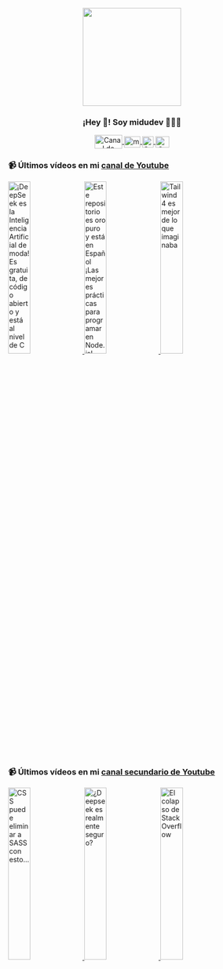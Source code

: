 <p align="center" width="300">
   <img align="center" width="200" src="https://user-images.githubusercontent.com/1561955/106762302-fda9de00-6635-11eb-99be-3ef744e60c0e.png" />
   <h3 align="center">¡Hey 👋! Soy midudev 👨🏻‍💻</h3>
</p>

<p align="center">
   <a href="https://twitch.tv/midudev" target="blank">
    <img align="center" src="https://upload.wikimedia.org/wikipedia/commons/c/ce/Twitch_logo_2019.svg" alt="Canal de Twitch de midudev" height="28px" width="56px" />
  </a>
  <span style="width: 8px;"> </span>
   <a href="https://youtube.com/midudev" target="blank">
    <img align="center" src="https://upload.wikimedia.org/wikipedia/commons/0/09/YouTube_full-color_icon_%282017%29.svg" alt="midudev" height="23px" width="33px" />
  </a>
  <span style="width: 8px;"> </span>
  <a href="https://instagram.com/midu.dev" target="blank">
    <img align="center" src="https://upload.wikimedia.org/wikipedia/commons/e/e7/Instagram_logo_2016.svg" alt="Canal de Instagram de midu.dev" height="23px" width="23px" />
  </a>
  <span style="width: 8px;"> </span>
  <a href="https://twitter.com/midudev" target="blank">
    <img align="center" src="https://upload.wikimedia.org/wikipedia/commons/thumb/6/6f/Logo_of_Twitter.svg/2491px-Logo_of_Twitter.svg.png" alt="Canal de Twitter de midudev" height="23px" width="28px" />
  </a>
</p>

### 📹 Últimos vídeos en mi [canal de Youtube](https://youtube.com/midudev?sub_confirmation=1)

<a href='https://youtu.be/spoVuc1P1-w' target='_blank'>
  <img width='30%' src='https://img.youtube.com/vi/spoVuc1P1-w/mqdefault.jpg' alt='¡DeepSeek es la Inteligencia Artificial de moda!
Es gratuita, de código abierto y está al nivel de C' />
</a>
<a href='https://youtu.be/YV8umc_pPo0' target='_blank'>
  <img width='30%' src='https://img.youtube.com/vi/YV8umc_pPo0/mqdefault.jpg' alt='Este repositorio es oro puro y está en Español ¡Las mejores prácticas para programar en Node.js!' />
</a>
<a href='https://youtu.be/aWZkF-mxAyA' target='_blank'>
  <img width='30%' src='https://img.youtube.com/vi/aWZkF-mxAyA/mqdefault.jpg' alt='Tailwind 4 es mejor de lo que imaginaba' />
</a>

### 📹 Últimos vídeos en mi [canal secundario de Youtube](https://youtube.com/midulive?sub_confirmation=1)

<a href='https://youtu.be/MWCRyXaBGJA' target='_blank'>
  <img width='30%' src='https://img.youtube.com/vi/MWCRyXaBGJA/mqdefault.jpg' alt='CSS puede eliminar a SASS con esto...' />
</a>
<a href='https://youtu.be/CGStbELie_k' target='_blank'>
  <img width='30%' src='https://img.youtube.com/vi/CGStbELie_k/mqdefault.jpg' alt='¿Deepseek es realmente seguro?' />
</a>
<a href='https://youtu.be/pLm4JPj-tUc' target='_blank'>
  <img width='30%' src='https://img.youtube.com/vi/pLm4JPj-tUc/mqdefault.jpg' alt='El colapso de Stack Overflow' />
</a>